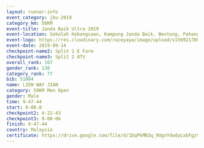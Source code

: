 ```yaml
---
layout: runner-info 
event_category: jbu-2019 
category_km: 50KM 
event-title: Janda Baik Ultra 2019
event-location: Sekolah Kebangsaan, Kampung Janda Baik, Bentong, Pahang, Malaysia 
event-logo: https://res.cloudinary.com/raceyaya/image/upload/v1569217009/logo/janda-baik_vch1pc.jpg 
event-date: 2019-09-14 
checkpoint-name2: Split 1 E Farm 
checkpoint-name3: Split 2 ATV 
overall_rank: 167
gender_rank: 130
category_rank: 77
bib: 51084
name: LIEW WAY JIAN
category: 50KM Men Open
gender: Male
time: 9-47-44
start: 0-00.0
checkpoint2: 4-22-43
checkpoint3: 9-00-06
finish: 9-47-44
country: Malaysia
certificate: https://drive.google.com/file/d/1DqPkMN3q_9UgnYdwdyLxbFgzV9GLu6jA/view?usp=sharing
---
```

